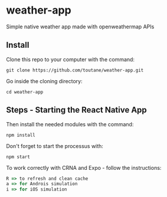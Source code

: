 # weather-app
Simple native weather app made with openweathermap APIs

## Install
Clone this repo to your computer with the command:
 ``` shell
 git clone https://github.com/toutane/weather-app.git
 ```

Go inside the cloning directory:
 ``` shell
 cd weather-app
 ```

## Steps - Starting the React Native App

 Then install the needed modules with the command:
 ``` shell
 npm install
 ```

Don't forget to start the processus with:
 ``` shell
 npm start
 ```

To work correctly with CRNA and Expo - follow the instructions:
``` js
R => to refresh and clean cache
a => for Androis simulation
i => for iOS simulation
 ```
